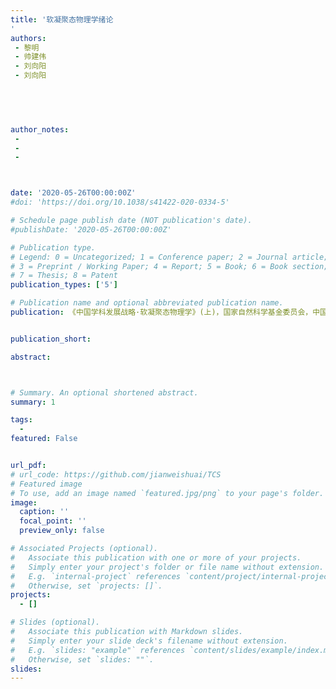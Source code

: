 ```yaml
---
title: '软凝聚态物理学绪论
'
authors:
 - 黎明
 - 帅建伟
 - 刘向阳
 - 刘向阳
        

 


author_notes:
 -  
 -  
 -   



date: '2020-05-26T00:00:00Z'
#doi: 'https://doi.org/10.1038/s41422-020-0334-5'

# Schedule page publish date (NOT publication's date).
#publishDate: '2020-05-26T00:00:00Z'

# Publication type.
# Legend: 0 = Uncategorized; 1 = Conference paper; 2 = Journal article;
# 3 = Preprint / Working Paper; 4 = Report; 5 = Book; 6 = Book section;
# 7 = Thesis; 8 = Patent
publication_types: ['5']

# Publication name and optional abbreviated publication name.
publication: 《中国学科发展战略·软凝聚态物理学》(上)，国家自然科学基金委员会，中国科学院编。科学出版社，2020，ISBN：9787030591548


publication_short: 

abstract: 



# Summary. An optional shortened abstract.
summary: 1

tags:
  - 
featured: False


url_pdf: 
# url_code: https://github.com/jianweishuai/TCS
# Featured image
# To use, add an image named `featured.jpg/png` to your page's folder.
image:
  caption: ''
  focal_point: ''
  preview_only: false

# Associated Projects (optional).
#   Associate this publication with one or more of your projects.
#   Simply enter your project's folder or file name without extension.
#   E.g. `internal-project` references `content/project/internal-project/index.md`.
#   Otherwise, set `projects: []`.
projects:
  - []

# Slides (optional).
#   Associate this publication with Markdown slides.
#   Simply enter your slide deck's filename without extension.
#   E.g. `slides: "example"` references `content/slides/example/index.md`.
#   Otherwise, set `slides: ""`.
slides:
---
```



